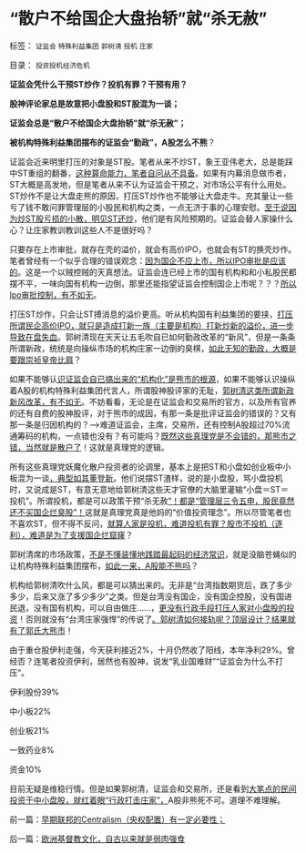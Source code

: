 # “散户不给国企大盘抬轿”就“杀无赦”

标签： `证监会` `特殊利益集团` `郭树清` `投机` `庄家` 

目录： `投资投机经济危机`

**证监会凭什么干预ST炒作？投机有罪？干预有用？**

**股神评论家总是故意把小盘股和ST股混为一谈；**

**证监会总是“散户不给国企大盘抬轿”就“杀无赦”；**

**被机构特殊利益集团摆布的证监会“勤政”，A股怎么不熊**？

证监会近来明里打压的对象是ST股。笔者从来不炒ST，象王亚伟老大，总是能踩中ST重组的翻番，[这种算命能力，笔者自问从不具备](../../../2007/9/8/ST金泰的乱葬岗埋葬了什么样的傻冒大散.md)。如果有内幕消息做市者，ST大概是高发地，但是笔者从来不认为证监会干预之，对市场公平有什么用处。ST炒作不是让大盘走熊的原因，打压ST炒作也不能够让大盘走牛。充其量让一些亏了钱不敢问罪管理层的小股民和机构之类，一点无济于事的心理安慰。[至于说因为炒ST股亏损的小散，明见ST还炒](../../../2011/4/7/银行地产和ST的逆反投资.md)，他们是有风险预期的。证监会替人家操什么心？让庄家教训教训这些人不是很好吗？

只要存在上市审批，就存在壳的溢价，就会有高价IPO，也就会有ST的换壳炒作。笔者曾经有一个似乎合理的错误观念：[因为国企不应上市，所以IPO审批是应该的](../../../2011/10/13/禁止国企IPO，才能实现自由登记上市.md)。这是一个以贼控贼的天真想法。证监会连已经上市的国有机构和和小私股民都摆不平，一味向国有机构一边倒，那里还能指望证监会控制国企上市呢？？？[所以Ipo审批控制，有不如无](../../../2011/10/13/公有制经济成分，令股市质量低劣.md)。

打压ST炒作，只会让ST搏消息的溢价更高。听从机构国有利益集团的要挟，[打压所谓民企高价IPO，就只是造成打新一族（主要是机构）打新炒新的溢价，进一步导致在盘失血](../../../2012/1/9/攻击新股市场化的人!罪恶滔天！.md)。郭树清现在天天让五毛吹自已如何勤政改革的“新风”，但是一条条所谓新政，统统是向操纵市场的机构庄家一边倒的臭棋，[如此无知的勤政，大概是要跟崇祯皇帝比肩](../../../2009/3/22/宋明清在国学儒教绝对道德观维系下的必然败亡.md)？

如果不能够认[识证监会自已搞出来的“机构化”是熊市的根源](../../../2012/10/17/A股的根本矛盾是长子继承权和市场经济的矛盾.md)，如果不能够认识操纵着A股的机构特殊利益集团代言人，所谓股神股评家的无耻，[郭树清这类所谓新政新风改革，有不如无](../../../2012/10/15/基金在“现货＋期货”中的倾轧，证监会对大熊市负主要责任.md)。不妨看看，无论是在证监会和交易所的官方，以及所有官养的还有自费的股神股评，对于熊市的成因，有那一条是批评证监会的错误的？又有那一条是归因机构的？——>难道证监会，主席，交易所，还有控制A股超过70%流通筹码的机构，一点错也没有？有可能吗？[既然这些真理党是不会错的，那熊市之错，当然就是散户了](../../../2011/6/20/管理层应反思为“A股机构化”而妖魔化散户.md)！这就是真理党的逻辑。

所有这些真理党妖魔化散户投资者的论调里，基本上是把ST和小盘如创业板中小板混为一谈[，典型如其董登新](../../../2011/6/13/世界上有蠢猪并不奇怪.md)。他们说摆ST渣样，说的是小盘股，骂小盘投机时，又说成是ST，有意无意地给郭树清这些天才官僚的大脑里灌输“小盘＝ST＝投机”。所谓投机，都是可以政策干预“杀无赦[”！都是“管理层三令五申，股民竟然还不买国企烂臭股”！](../../../2010/11/12/凭什么说“通胀无牛市”？.md)这就是真理党真是他妈的“价值投资理念”。所以尽管笔者也不喜欢ST，但不得不反问，[就算人家是投机，难道投机有罪？股市不投机（逐利），难道是为了支援国企烂窟窿](../../../2010/1/28/投机如何才能危害社会？.md)？

郭树清席的市场政策，[不是不懂装懂地践踏最起码的经济常识](../../../2012/10/25/郭树清主席的执政自辩，芮萌教授的强盗逻辑.md)，就是没脑苍蝇似的让机构特殊利益集团摆布，[如此一来，A股能不熊吗](../../../2012/1/5/证监会政策过度令A股熊遍全球.md)？

机构给郭树清吹什么风，都是可以猜出来的。无非是“台湾指数期货后，跌了多少多少，后来又涨了多少多少”之类。但是台湾没有国企，没有国企控股，没有国进民退，没有国有机构，可以自由做庄……，[更没有行政手段打压人家对小盘股的投资](../../../2012/8/28/损人不利已的愚暴贱民.md)！否则就没有“台湾庄家强悍”的传说了[。郭树清如何接轨呢？顶层设计？结果就有了郭氏大熊市](../../../2012/6/20/（凯恩斯主义＋紧缩预期）的疯疯颠颠.md)！

由于重仓股伊利走强，今天获利接近2%，十月仍然收了阳线，本年净利29%。曾经否？连笔者投资伊利，居然也有股神，说发“乳业国难财”“证监会为什么不打压”。

伊利股份39%

中小板22%

创业板21%

一致药业8%

资金10%

目前无疑是维稳行情。但是如果郭树清，证监会和交易所，还是看到[大笔点的民间投资于中小盘股，就红着眼“行政打击庄家”，](../../../2011/9/15/内幕消息操纵不了市场.md)A股非熊死不可。道理不难理解。

前一篇：[早期联邦的Centralism（央权配置）有一定必要性；](../../../2012/10/31/早期联邦的Centralism（央权配置）有一定必要性；.md)

后一篇：[欧洲基督教文化，自古以来就是弱肉强食](../../../2012/11/1/欧洲基督教文化，自古以来就是弱肉强食.md)
